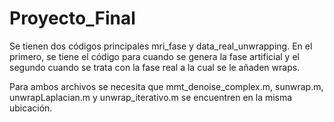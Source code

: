 # Proyecto_Final

Se tienen dos códigos principales mri_fase y data_real_unwrapping. En el primero, se tiene el código para cuando se genera la fase artificial y el segundo cuando se trata con la fase real a la cual se le añaden wraps.

Para ambos archivos se necesita que mmt_denoise_complex.m, sunwrap.m, unwrapLaplacian.m y unwrap_iterativo.m se encuentren en la misma ubicación. 
